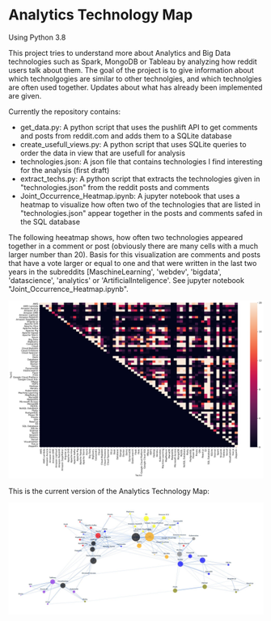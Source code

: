 # Analytics Technology Map

Using Python 3.8

This project tries to understand more about Analytics and Big Data technologies such as Spark, MongoDB or Tableau by analyzing how reddit users talk about them. The goal of the project is to give information about which technolgogies are similar to other technolgies, and which technolgies are often used together. Updates about what has already been implemented are given.

Currently the repository contains:

  - get_data.py:     A python script that uses the pushlift API to get comments and posts from reddit.com and adds them to a SQLite database
  - create_usefull_views.py:     A python script that uses SQLite queries to order the data in view that are usefull for analysis
  - technologies.json:     A json file that contains technologies I find interesting for the analysis (first draft)
  - extract_techs.py:     A python script that extracts the technologies given in "technologies.json" from the reddit posts and comments
  - Joint_Occurrence_Heatmap.ipynb:	A jupyter notebook that uses a heatmap to visualize how often two of the technologies that are listed in "technologies.json" appear together in the posts and comments safed in the SQL database 

The following heeatmap shows, how often two technologies appeared together in a comment or post (obviously there are many cells with a much larger number than 20). Basis for this visualization are comments and posts that have a vote larger or equal to one and that were written in the last two years in the subreddits [MaschineLearning', 'webdev', 'bigdata', 'datascience', 'analytics' or  'ArtificialInteligence'. See jupyter notebook "Joint_Occurrence_Heatmap.ipynb".

![Technology Heatmap](https://github.com/HannoMaximilian/AnalyticsTechnologyMap/blob/master/Visualizations/heatmap.png)

This is the current version of the Analytics Technology Map:

[<img src="https://github.com/HannoMaximilian/AnalyticsTechnologyMap/blob/master/Visualizations/TechnologyMapV2.jpg">](https://github.com/HannoMaximilian/AnalyticsTechnologyMap/blob/master/Visualizations/techmap_V2_threshold015.html)

